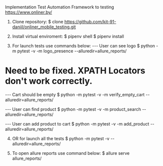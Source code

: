 Implementation Test Automation Framework to testing https://www.onliner.by/

1. Clone repository: 
    $ clone https://github.com/kit-91-daniil/onliner_mobile_testing.git

2. Install virtual enviroment: 
    $ pipenv shell 
    $ pipenv install

3. For launch tests use commands below:
--- User can see logo 
    $ python -m pytest -v -m logo_presence --alluredir=allure_reports/


# Need to be fixed. XPATH Locators don't work correctly.

--- Cart should be empty
    $ python -m pytest -v -m verify_empty_cart --alluredir=allure_reports/

--- User can find product
    $ python -m pytest -v -m product_search --alluredir=allure_reports/

--- User can add product to cart
    $ python -m pytest -v -m add_product --alluredir=allure_reports/

4. OR for launch all the tests $ python -m pytest -v --alluredir=allure_reports/

5. To open allure reports use command below: $ allure serve allure_reports/